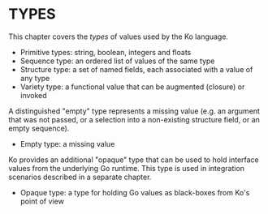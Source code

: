 # TYPES

This chapter covers the _types_ of values used by the Ko language.

* Primitive types: string, boolean, integers and floats
* Sequence type: an ordered list of values of the same type
* Structure type: a set of named fields, each associated with a value of any type
* Variety type: a functional value that can be augmented (closure) or invoked

A distinguished "empty" type represents a missing value (e.g. an argument
that was not passed, or a selection into a non-existing structure field, 
or an empty sequence).

* Empty type: a missing value

Ko provides an additional "opaque" type that can be used to hold
interface values from the underlying Go runtime. This type is used
in integration scenarios described in a separate chapter.

* Opaque type: a type for holding Go values as black-boxes from Ko's point of view
